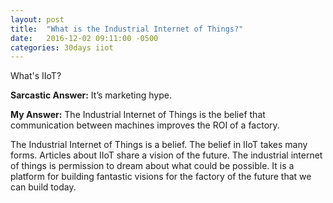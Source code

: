 ```yaml
---
layout: post
title:  "What is the Industrial Internet of Things?"
date:   2016-12-02 09:11:00 -0500
categories: 30days iiot
---
```

What's IIoT?

**Sarcastic Answer:** It’s marketing hype.

**My Answer:** The Industrial Internet of Things is the belief that communication between machines improves the ROI of a factory. 

The Industrial Internet of Things is a belief. The belief in IIoT takes many forms. Articles about IIoT share a vision of the future. The industrial internet of things is permission to dream about what could be possible. It is a platform for building fantastic visions for the factory of the future that we can build today.